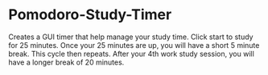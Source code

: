 # Pomodoro-Study-Timer
Creates a GUI timer that help manage your study time. 
Click start to study for 25 minutes. 
Once your 25 minutes are up, you will have a short 5 minute break. This cycle then repeats. 
After your 4th work study session, you will have a longer break of 20 minutes. 
